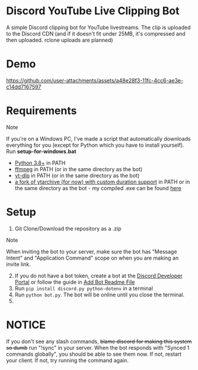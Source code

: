 # Discord YouTube Live Clipping Bot

A simple Discord clipping bot for YouTube livestreams. The clip is uploaded to the Discord CDN (and if it doesn't fit under 25MB, it's compressed and then uploaded. rclone uploads are planned)

# Demo

https://github.com/user-attachments/assets/a48e28f3-11fc-4cc6-ae3e-c14dd7167597


# Requirements
> [!NOTE]
> If you're on a Windows PC, I've made a script that automatically downloads everything for you (except for Python which you have to install yourself). Run **setup-for-windows.bat**
- [Python 3.8+](https://www.python.org/downloads/) in PATH
- [ffmpeg](https://ffmpeg.org/download.html#build-windows) in PATH (or in the same directory as the bot)
- [yt-dlp](https://github.com/yt-dlp/yt-dlp/releases/) in PATH (or in the same directory as the bot)
- [a fork of ytarchive (for now) with custom duration support](https://github.com/keredau/ytarchive/tree/feature/duration) in PATH or in the same directory as the bot - my compiled .exe can be found [here](https://github.com/Patrosi73/discord-youtubelive-clipping-bot/raw/main/ytarchive.exe) 

# Setup
1. Git Clone/Download the repository as a .zip
> [!NOTE]
> When inviting the bot to your server, make sure the bot has "Message Intent" and "Application Command" scope on when you are making an invite link.
2. If you do not have a bot token, create a bot at the [Discord Developer Portal](https://discord.com/developers/applications) or follow the guide in [Add Bot Readme File](/ADD-BOT.md)
3. Run `pip install discord.py python-dotenv` in a terminal
4. Run `python bot.py`. The bot will be online until you close the terminal.
5. 

# NOTICE
If you don't see any slash commands, ~~blame discord for making this system so dumb~~ run "!sync" in your server. When the bot responds with "Synced 1 commands globally", you should be able to see them now. If not, restart your client. If not, try running the command again.
